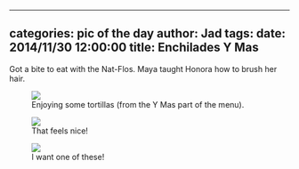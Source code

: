 
---
categories: pic of the day
author: Jad
tags: 
date: 2014/11/30 12:00:00
title: Enchilades Y Mas 
---
<p>
Got a bite to eat with the Nat-Flos.  Maya taught Honora how to brush her hair.
</p>

<figure>
<img src="/img/2014/11/30/img_20141130_171127451_hdr_medium.jpg" />
<figcaption>Enjoying some tortillas (from the Y Mas part of the menu).</figcaption>
</figure>

<figure>
<img src="/img/2014/11/30/img_20141130_173249478_medium.jpg" />
<figcaption>That feels nice!</figcaption>
</figure>

<figure>
<img src="/img/2014/11/30/img_20141130_172631516_medium.jpg" />
<figcaption>I want one of these!</figcaption>
</figure>
